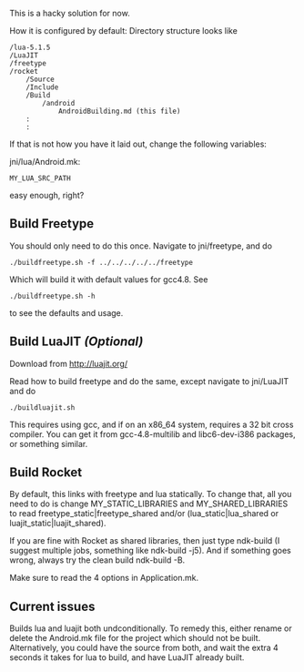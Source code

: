 This is a hacky solution for now.

How it is configured by default:
Directory structure looks like


    /lua-5.1.5
    /LuaJIT
    /freetype
    /rocket
        /Source
        /Include
        /Build
            /android
                AndroidBuilding.md (this file)
        :
        :



If that is not how you have it laid out, change the following variables:

jni/lua/Android.mk:

    MY_LUA_SRC_PATH


easy enough, right?


## Build Freetype ##

You should only need to do this once.
Navigate to jni/freetype, and do

    ./buildfreetype.sh -f ../../../../../freetype

Which will build it with default values for gcc4.8. See 

    ./buildfreetype.sh -h

to see the defaults and usage.

## Build LuaJIT _(Optional)_ ##

Download from http://luajit.org/

Read how to build freetype and do the same, except navigate to
jni/LuaJIT and do 
    
    ./buildluajit.sh

This requires using gcc, and if on an x86_64 system, requires 
a 32 bit cross compiler. You can get it from gcc-4.8-multilib and
libc6-dev-i386 packages, or something similar.



## Build Rocket ##

By default, this links with freetype and lua statically. To change that,
all you need to do is change MY_STATIC_LIBRARIES and MY_SHARED_LIBRARIES
to read freetype_static|freetype_shared and/or (lua_static|lua_shared 
or luajit_static|luajit_shared).

If you are fine with Rocket as shared libraries, then just type ndk-build 
(I suggest multiple jobs, something like ndk-build -j5). And if something
goes wrong, always try the clean build ndk-build -B.


Make sure to read the 4 options in Application.mk.


## Current issues ##

Builds lua and luajit both undconditionally. To remedy this, either
rename or delete the Android.mk file for the project which should
not be built. Alternatively, you could have the source from both,
and wait the extra 4 seconds it takes for lua to build, and have
LuaJIT already built.
